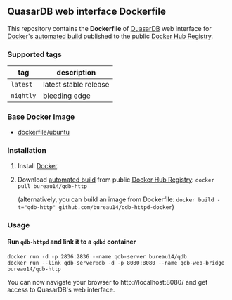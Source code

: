 ## QuasarDB web interface Dockerfile

This repository contains the **Dockerfile** of [QuasarDB](http://www.quasardb.net/) web interface for [Docker](https://www.docker.com/)'s [automated build](https://registry.hub.docker.com/u/bureau14/qdb/) published to the public [Docker Hub Registry](https://registry.hub.docker.com/).

### Supported tags

|tag|description|
|---|---|
|`latest`|latest stable release|
|`nightly`|bleeding edge|

### Base Docker Image

* [dockerfile/ubuntu](http://dockerfile.github.io/#/ubuntu)

### Installation

1. Install [Docker](https://www.docker.com/).

2. Download [automated build](https://registry.hub.docker.com/u/bureau14/qdb-http/) from public [Docker Hub Registry](https://registry.hub.docker.com/): `docker pull bureau14/qdb-http`

   (alternatively, you can build an image from Dockerfile: `docker build -t="qdb-http" github.com/bureau14/qdb-httpd-docker`)

### Usage

#### Run `qdb-httpd` and link it to a `qdbd` container

    docker run -d -p 2836:2836 --name qdb-server bureau14/qdb
    docker run --link qdb-server:db -d -p 8080:8080 --name qdb-web-bridge bureau14/qdb-http

You can now navigate your browser to http://localhost:8080/ and get access to
QuasarDB's web interface.
